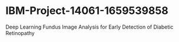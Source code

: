 # IBM-Project-14061-1659539858
Deep Learning Fundus Image Analysis for Early Detection of Diabetic Retinopathy
